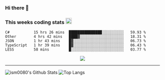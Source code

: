 ### Hi there 👋

<!--START_SECTION:giphy-->
<!--END_SECTION:giphy-->

### This weeks coding stats <img src="https://media1.giphy.com/media/LmNwrBhejkK9EFP504/giphy.gif?cid=ecf05e4723nsktnyyj53u162g7cy5rjqfg6gz06kxdg5y55g&rid=giphy.gif" width="20" height="20" />
<!--START_SECTION:waka-->
```text
C#           15 hrs 26 mins  ███████████████░░░░░░░░░░   59.93 % 
Other        4 hrs 42 mins   ████▓░░░░░░░░░░░░░░░░░░░░   18.31 % 
JSON         1 hr 43 mins    █▓░░░░░░░░░░░░░░░░░░░░░░░   06.73 % 
TypeScript   1 hr 39 mins    █▓░░░░░░░░░░░░░░░░░░░░░░░   06.43 % 
LESS         58 mins         █░░░░░░░░░░░░░░░░░░░░░░░░   03.77 % 
```
<!--END_SECTION:waka-->

<!--START_SECTION:comicstrip-->
<p align="center">
 <a href="https://xkcd.com/">
 <img src="https://imgs.xkcd.com/comics/electoral_precedent_2020.png" />
</a>
</p>
<!--END_SECTION:comicstrip-->

---

![ism0080's Github Stats](https://github-readme-stats.vercel.app/api?username=ism0080&show_icons=true%hide_border=true&hide=issues)
![Top Langs](https://github-readme-stats.vercel.app/api/top-langs/?username=ism0080&layout=compact)

<!--
**ism0080/ism0080** is a ✨ _special_ ✨ repository because its `README.md` (this file) appears on your GitHub profile.

Here are some ideas to get you started:

- 🔭 I’m currently working on ...
- 🌱 I’m currently learning ...
- 👯 I’m looking to collaborate on ...
- 🤔 I’m looking for help with ...
- 💬 Ask me about ...
- 📫 How to reach me: ...
- 😄 Pronouns: ...
- ⚡ Fun fact: ...
-->
